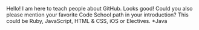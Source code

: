Hello! I am here to teach people about GitHub.
Looks good! Could you also please mention your favorite Code School path in your introduction? This could be Ruby, JavaScript, HTML & CSS, iOS or Electives.
*Java
